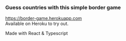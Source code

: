 ### Guess countries with this simple border game

https://border-game.herokuapp.com <br>
Available on Heroku to try out.

Made with React & Typescript 
